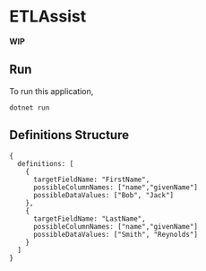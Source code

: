 # ETLAssist
**WIP**

## Run
To run this application, 

```
dotnet run
```

## Definitions Structure

```
{
  definitions: [
    {
      targetFieldName: "FirstName",
      possibleColumnNames: ["name","givenName"]
      possibleDataValues: ["Bob", "Jack"]
    },
    {
      targetFieldName: "LastName",
      possibleColumnNames: ["name","givenName"]
      possibleDataValues: ["Smith", "Reynolds"]
    }
  ]
}
```


